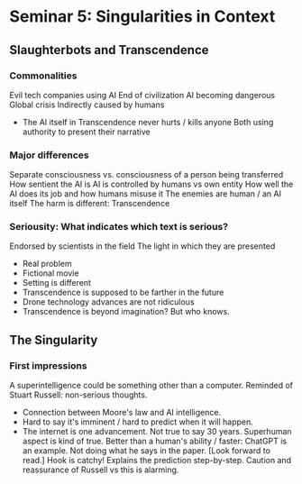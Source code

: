 # Seminar 5: Singularities in Context

## Slaughterbots and Transcendence

### Commonalities
Evil tech companies using AI
End of civilization
AI becoming dangerous
Global crisis
Indirectly caused by humans
* The AI itself in Transcendence never hurts / kills anyone
Both using authority to present their narrative


### Major differences
Separate consciousness vs. consciousness of a person being transferred
How sentient the AI is
AI is controlled by humans vs own entity
How well the AI does its job and how humans misuse it
The enemies are human / an AI itself
The harm is different: Transcendence 

### Seriousity: What indicates which text is serious?
Endorsed by scientists in the field
The light in which they are presented
* Real problem
* Fictional movie
* Setting is different
* Transcendence is supposed to be farther in the future
* Drone technology advances are not ridiculous
* Transcendence is beyond imagination? But who knows.

## The Singularity

### First impressions

A superintelligence could be something other than a computer.
Reminded of Stuart Russell: non-serious thoughts.
* Connection between Moore's law and AI intelligence.
* Hard to say it's imminent / hard to predict when it will happen.
* The internet is one advancement.
Not true to say 30 years.
Superhuman aspect is kind of true.
Better than a human's ability / faster: ChatGPT is an example.
Not doing what he says in the paper.
[Look forward to read.]
Hook is catchy!
Explains the prediction step-by-step.
Caution and reassurance of Russell vs this is alarming.















